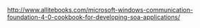 http://www.allitebooks.com/microsoft-windows-communication-foundation-4-0-cookbook-for-developing-soa-applications/